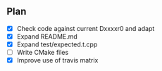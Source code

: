 Plan
----

- [x] Check code against current Dxxxxr0 and adapt
- [x] Expand README.md
- [x] Expand test/expected.t.cpp
- [ ] Write CMake files
- [x] Improve use of travis matrix
